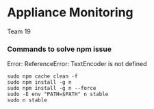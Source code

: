 # Appliance Monitoring

Team 19


### Commands to solve npm issue
Error: ReferenceError: TextEncoder is not defined

```
sudo npm cache clean -f
sudo npm install -g n
sudo npm install -g n --force
sudo -E env "PATH=$PATH" n stable
sudo n stable
```